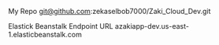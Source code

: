 My Repo
git@github.com:zekaselbob7000/Zaki_Cloud_Dev.git

Elastick Beanstalk Endpoint URL
azakiapp-dev.us-east-1.elasticbeanstalk.com
